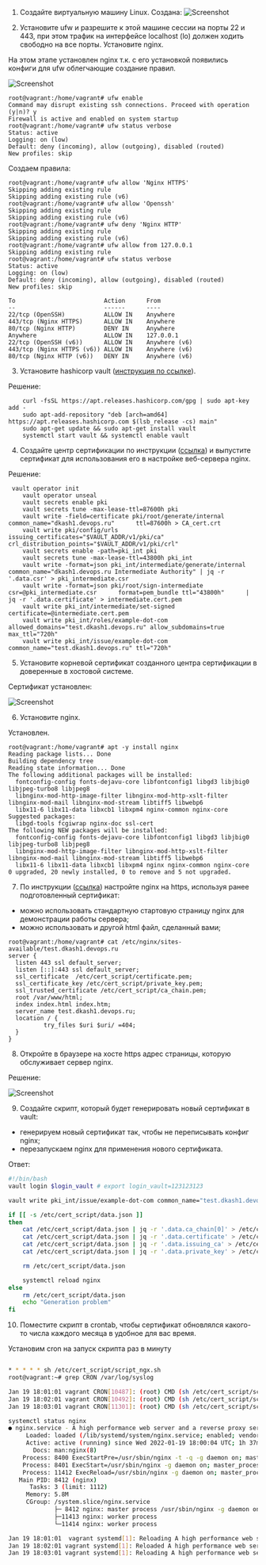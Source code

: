 
1. Создайте виртуальную машину Linux.
Создана:
![Screenshot](img/linux_install.jpg)

2. Установите ufw и разрешите к этой машине сессии на порты 22 и 443, при этом трафик на интерфейсе localhost (lo) должен ходить свободно на все порты.
Установите nginx.

На этом этапе установлен nginx т.к. с его установкой появились конфиги для ufw облегчающие создание правил.

![Screenshot](img/nginx_install.jpg)

```
root@vagrant:/home/vagrant# ufw enable
Command may disrupt existing ssh connections. Proceed with operation (y|n)? y
Firewall is active and enabled on system startup
root@vagrant:/home/vagrant# ufw status verbose
Status: active
Logging: on (low)
Default: deny (incoming), allow (outgoing), disabled (routed)
New profiles: skip
```

Создаем правила:
```
root@vagrant:/home/vagrant# ufw allow 'Nginx HTTPS'
Skipping adding existing rule
Skipping adding existing rule (v6)
root@vagrant:/home/vagrant# ufw allow 'Openssh'
Skipping adding existing rule
Skipping adding existing rule (v6)
root@vagrant:/home/vagrant# ufw deny 'Nginx HTTP'
Skipping adding existing rule
Skipping adding existing rule (v6)
root@vagrant:/home/vagrant# ufw allow from 127.0.0.1
Skipping adding existing rule
root@vagrant:/home/vagrant# ufw status verbose
Status: active
Logging: on (low)
Default: deny (incoming), allow (outgoing), disabled (routed)
New profiles: skip

To                         Action      From
--                         ------      ----
22/tcp (OpenSSH)           ALLOW IN    Anywhere
443/tcp (Nginx HTTPS)      ALLOW IN    Anywhere
80/tcp (Nginx HTTP)        DENY IN     Anywhere
Anywhere                   ALLOW IN    127.0.0.1
22/tcp (OpenSSH (v6))      ALLOW IN    Anywhere (v6)
443/tcp (Nginx HTTPS (v6)) ALLOW IN    Anywhere (v6)
80/tcp (Nginx HTTP (v6))   DENY IN     Anywhere (v6)
```

3. Установите hashicorp vault ([инструкция по ссылке](https://learn.hashicorp.com/tutorials/vault/getting-started-install?in=vault/getting-started#install-vault)).

Решение:
```
    curl -fsSL https://apt.releases.hashicorp.com/gpg | sudo apt-key add -
    sudo apt-add-repository "deb [arch=amd64] https://apt.releases.hashicorp.com $(lsb_release -cs) main"
    sudo apt-get update && sudo apt-get install vault
    systemctl start vault && systemctl enable vault
```

4. Cоздайте центр сертификации по инструкции ([ссылка](https://learn.hashicorp.com/tutorials/vault/pki-engine?in=vault/secrets-management)) и выпустите сертификат для использования его в настройке веб-сервера nginx.

Решение:
```
 vault operator init
    vault operator unseal
    vault secrets enable pki
    vault secrets tune -max-lease-ttl=87600h pki
    vault write -field=certificate pki/root/generate/internal      common_name="dkash1.devops.ru"      ttl=87600h > CA_cert.crt
    vault write pki/config/urls      issuing_certificates="$VAULT_ADDR/v1/pki/ca"      crl_distribution_points="$VAULT_ADDR/v1/pki/crl"
    vault secrets enable -path=pki_int pki
    vault secrets tune -max-lease-ttl=43800h pki_int
    vault write -format=json pki_int/intermediate/generate/internal common_name="dkash1.devops.ru Intermediate Authority" | jq -r '.data.csr' > pki_intermediate.csr
    vault write -format=json pki/root/sign-intermediate csr=@pki_intermediate.csr      format=pem_bundle ttl="43800h"      | jq -r '.data.certificate' > intermediate.cert.pem
    vault write pki_int/intermediate/set-signed certificate=@intermediate.cert.pem
    vault write pki_int/roles/example-dot-com allowed_domains="test.dkash1.devops.ru" allow_subdomains=true max_ttl="720h"
    vault write pki_int/issue/example-dot-com common_name="test.dkash1.devops.ru" ttl="720h"
```
5. Установите корневой сертификат созданного центра сертификации в доверенные в хостовой системе.

Сертификат установлен:

![Screenshot](img/sert_install.jpg)

6. Установите nginx.

Установлен.
```
root@vagrant:/home/vagrant# apt -y install nginx
Reading package lists... Done
Building dependency tree
Reading state information... Done
The following additional packages will be installed:
  fontconfig-config fonts-dejavu-core libfontconfig1 libgd3 libjbig0 libjpeg-turbo8 libjpeg8
  libnginx-mod-http-image-filter libnginx-mod-http-xslt-filter libnginx-mod-mail libnginx-mod-stream libtiff5 libwebp6
  libx11-6 libx11-data libxcb1 libxpm4 nginx-common nginx-core
Suggested packages:
  libgd-tools fcgiwrap nginx-doc ssl-cert
The following NEW packages will be installed:
  fontconfig-config fonts-dejavu-core libfontconfig1 libgd3 libjbig0 libjpeg-turbo8 libjpeg8
  libnginx-mod-http-image-filter libnginx-mod-http-xslt-filter libnginx-mod-mail libnginx-mod-stream libtiff5 libwebp6
  libx11-6 libx11-data libxcb1 libxpm4 nginx nginx-common nginx-core
0 upgraded, 20 newly installed, 0 to remove and 5 not upgraded.
```
7. По инструкции ([ссылка](https://nginx.org/en/docs/http/configuring_https_servers.html)) настройте nginx на https, используя ранее подготовленный сертификат:
  - можно использовать стандартную стартовую страницу nginx для демонстрации работы сервера;
  - можно использовать и другой html файл, сделанный вами;
```
root@vagrant:/home/vagrant# cat /etc/nginx/sites-available/test.dkash1.devops.ru
server {
  listen 443 ssl default_server;
  listen [::]:443 ssl default_server;
  ssl_certificate  /etc/cert_script/certificate.pem;
  ssl_certificate_key /etc/cert_script/private_key.pem;
  ssl_trusted_certificate /etc/cert_script/ca_chain.pem;
  root /var/www/html;
  index index.html index.htm;
  server_name test.dkash1.devops.ru;
  location / {
          try_files $uri $uri/ =404;
  }
}
```

8. Откройте в браузере на хосте https адрес страницы, которую обслуживает сервер nginx.

Решение:

![Screenshot](img/cert_nginx.jpg)

9. Создайте скрипт, который будет генерировать новый сертификат в vault:
  - генерируем новый сертификат так, чтобы не переписывать конфиг nginx;
  - перезапускаем nginx для применения нового сертификата.

Ответ:
```bash
#!/bin/bash
vault login $login_vault # export login_vault=123123123

vault write pki_int/issue/example-dot-com common_name="test.dkash1.devops.ru" ttl="720h" -format=json > /etc/cert_script/data.json

if [[ -s /etc/cert_script/data.json ]]
then 
    cat /etc/cert_script/data.json | jq -r '.data.ca_chain[0]' > /etc/cert_script/ca_chain.pem
    cat /etc/cert_script/data.json | jq -r '.data.certificate' > /etc/cert_script/certificate.pem
    cat /etc/cert_script/data.json | jq -r '.data.issuing_ca' > /etc/cert_script/issuing_ca.pem
    cat /etc/cert_script/data.json | jq -r '.data.private_key' > /etc/cert_script/private_key.pem

    rm /etc/cert_script/data.json

    systemctl reload nginx
else
    rm /etc/cert_script/data.json
    echo "Generation problem"
fi
```
10. Поместите скрипт в crontab, чтобы сертификат обновлялся какого-то числа каждого месяца в удобное для вас время.

Установим cron на запуск скрипта раз в минуту 
```bash

* * * * * sh /etc/cert_script/script_ngx.sh
root@vagrant:~# grep CRON /var/log/syslog

Jan 19 18:01:01 vagrant CRON[10487]: (root) CMD (sh /etc/cert_script/script_ngx.sh )
Jan 19 18:02:01 vagrant CRON[10492]: (root) CMD (sh /etc/cert_script/script_ngx.sh )
Jan 19 18:03:01 vagrant CRON[11301]: (root) CMD (sh /etc/cert_script/script_ngx.sh )

systemctl status nginx
● nginx.service - A high performance web server and a reverse proxy server
     Loaded: loaded (/lib/systemd/system/nginx.service; enabled; vendor preset: enabled)
     Active: active (running) since Wed 2022-01-19 18:00:04 UTC; 1h 37min ago
       Docs: man:nginx(8)
    Process: 8400 ExecStartPre=/usr/sbin/nginx -t -q -g daemon on; master_process on; (code=exited, status=0/SUCCESS)
    Process: 8401 ExecStart=/usr/sbin/nginx -g daemon on; master_process on; (code=exited, status=0/SUCCESS)
    Process: 11412 ExecReload=/usr/sbin/nginx -g daemon on; master_process on; -s reload (code=exited, status=0/SUCCESS)
   Main PID: 8412 (nginx)
      Tasks: 3 (limit: 1112)
     Memory: 5.8M
     CGroup: /system.slice/nginx.service
             ├─ 8412 nginx: master process /usr/sbin/nginx -g daemon on; master_process on;
             ├─11413 nginx: worker process
             └─11414 nginx: worker process

Jan 19 18:01:01  vagrant systemd[1]: Reloading A high performance web server and a reverse proxy server.
Jan 19 18:02:01 vagrant systemd[1]: Reloaded A high performance web server and a reverse proxy server.
Jan 19 18:03:01 vagrant systemd[1]: Reloading A high performance web server and a reverse proxy server.


